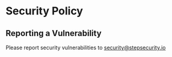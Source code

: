 # Security Policy

## Reporting a Vulnerability

Please report security vulnerabilities to security@stepsecurity.io